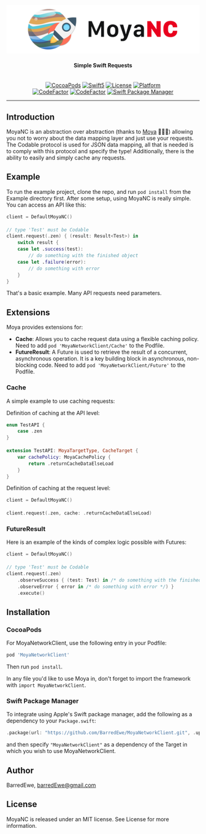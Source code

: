 <p align="center">
<img src="Images/Logo.png" width=700>
</p>

<H4 align="center">
Simple Swift Requests
</H4>

<p align="center">
<br>
<a href="https://github.com/BarredEwe/MoyaNetworkClient/releases/latest"><img alt="CocoaPods" src="https://img.shields.io/cocoapods/v/MoyaNetworkClient.svg"/></a>
<a href="https://developer.apple.com/swift"><img alt="Swift5" src="https://img.shields.io/badge/language-Swift5-orange.svg"/></a> 
<a href="https://cocoapods.org/pods/MoyaNetworkClient"><img alt="License" src="https://img.shields.io/cocoapods/l/MoyaNetworkClient.svg"/></a>
<a href="https://developer.apple.com/"><img alt="Platform" src="https://img.shields.io/badge/platform-iOS-green.svg"/></a>
<br/>
<a href="https://www.codefactor.io/repository/github/barredewe/moyanetworkclient"><img src="https://www.codefactor.io/repository/github/barredewe/moyanetworkclient/badge" alt="CodeFactor" /></a>
<a href="https://travis-ci.com/BarredEwe/MoyaNetworkClient"><img src="https://travis-ci.com/BarredEwe/MoyaNetworkClient.svg?branch=master" alt="CodeFactor" /></a>
<a href="https://github.com/apple/swift-package-manage"><img src="https://img.shields.io/badge/Swift%20Package%20Manager-compatible-brightgreen.svg" alt="Swift Package Manager" /></a>
</p>

---

## Introduction

MoyaNC is an abstraction over abstraction (thanks to [Moya](https://github.com/Moya/Moya) 🖤🖤🖤) allowing you not to worry about the data mapping layer and just use your requests. The Codable protocol is used for JSON data mapping, all that is needed is to comply with this protocol and specify the type! Additionally, there is the ability to easily and simply cache any requests.

## Example

To run the example project, clone the repo, and run `pod install` from the Example directory first. After some setup, using MoyaNC is really simple. You can access an API like this:

```swift
client = DefaultMoyaNC()

// type 'Test' must be Codable
client.request(.zen) { (result: Result<Test>) in
    switch result {
    case let .success(test):
        // do something with the finished object
    case let .failure(error):
        // do something with error
    }
}
```
That's a basic example. Many API requests need parameters.

## Extensions

Moya provides extensions for:
- **Cache**: Allows you to cache request data using a flexible caching policy. 
Need to add `pod 'MoyaNetworkClient/Cache'` to the Podfile.
- **FutureResult**: A Future is used to retrieve the result of a concurrent, asynchronous operation. It is a key building block in asynchronous, non-blocking code. 
Need to add `pod 'MoyaNetworkClient/Future'` to the Podfile.

### Cache

A simple example to use caching requests:

Definition of caching at the API level:
```swift
enum TestAPI {
    case .zen
}

extension TestAPI: MoyaTargetType, CacheTarget {
    var cachePolicy: MoyaCachePolicy {
        return .returnCacheDataElseLoad
    }
}
```
Definition of caching at the request level:
```swift
client = DefaultMoyaNC()

client.request(.zen, cache: .returnCacheDataElseLoad)
```

### FutureResult

Here is an example of the kinds of complex logic possible with Futures:

```swift
client = DefaultMoyaNC()

// type 'Test' must be Codable
client.request(.zen)
    .observeSuccess { (test: Test) in /* do something with the finished object */ }
    .observeError { error in /* do something with error */) }
    .execute()
```

## Installation
### CocoaPods

For MoyaNetworkClient, use the following entry in your Podfile:

```rb
pod 'MoyaNetworkClient'
```

Then run `pod install`.

In any file you'd like to use Moya in, don't forget to
import the framework with `import MoyaNetworkClient`.

### Swift Package Manager

To integrate using Apple's Swift package manager, add the following as a dependency to your `Package.swift`:

```swift
.package(url: "https://github.com/BarredEwe/MoyaNetworkClient.git", .upToNextMajor(from: "0.5.0"))
```

and then specify `"MoyaNetworkClient"` as a dependency of the Target in which you wish to use MoyaNetworkClient.

## Author

BarredEwe, barredEwe@gmail.com

## License

MoyaNC is released under an MIT license. See License for more information.
